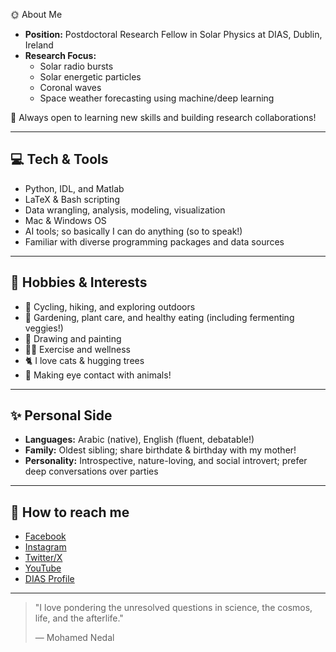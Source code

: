 <!--

# 👋 Hi there, I'm Mohamed Nedal

I'm a Postdoctoral Research Fellow in Solar Physics at the [Dublin Institute for Advanced Studies (DIAS)](https://www.dias.ie/2024/04/02/mohamed-nedal/), specializing in solar activities through multi-wavelength remote-sensing observations and in situ measurements.


- 🔭 I’m currently working on solar radio bursts, solar energetic particles, coronal waves, and space weather forecasting using machine/deep learning.
  
- 👯 Always open to learning new skills and building research collaborations!
- 
- 💬 Ask me about ...
- 
- 📫 How to reach me: ...
- 
- 😄 Pronouns: He/him/his
- 
- ⚡ Fun fact: ...

-->

🌞 About Me

- **Position:** Postdoctoral Research Fellow in Solar Physics at DIAS, Dublin, Ireland  
- **Research Focus:**  
  - Solar radio bursts  
  - Solar energetic particles  
  - Coronal waves
  - Space weather forecasting using machine/deep learning

🤝 Always open to learning new skills and building research collaborations!

---

## 💻 Tech & Tools

  - Python, IDL, and Matlab
  - LaTeX & Bash scripting
  - Data wrangling, analysis, modeling, visualization
  - Mac & Windows OS
  - AI tools; so basically I can do anything (so to speak!)
  - Familiar with diverse programming packages and data sources

---

## 🌱 Hobbies & Interests

- 🚴 Cycling, hiking, and exploring outdoors
- 🌱 Gardening, plant care, and healthy eating (including fermenting veggies!)
- 🎨 Drawing and painting 
- 🏋️‍♂️ Exercise and wellness
- 🐈 I love cats & hugging trees
- 🐾 Making eye contact with animals!

---

## ✨ Personal Side

- **Languages:** Arabic (native), English (fluent, debatable!)
- **Family:** Oldest sibling; share birthdate & birthday with my mother!
- **Personality:** Introspective, nature-loving, and social introvert; prefer deep conversations over parties

---

## 🔗 How to reach me

- [Facebook](https://www.facebook.com/Mohamed101001)
- [Instagram](https://www.instagram.com/mnedalsol)
- [Twitter/X](https://twitter.com/Mohamed101001)
- [YouTube](https://www.youtube.com/@mnedal)
- [DIAS Profile](https://www.dias.ie/2024/04/02/mohamed-nedal/)

---

> "I love pondering the unresolved questions in science, the cosmos, life, and the afterlife."
>
> — Mohamed Nedal

<!--
---

![Profile Banner](https://user-images.githubusercontent.com/placeholder/banner.png)
-->
